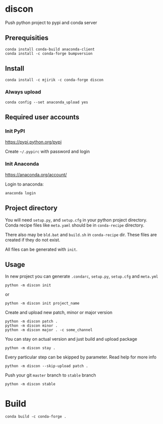 # discon
Push python project to pypi and conda server

## Prerequisities

    conda install conda-build anaconda-client
    conda install -c conda-forge bumpversion


## Install

    conda install -c mjirik -c conda-forge discon

### Always upload

    conda config --set anaconda_upload yes

## Required user accounts

### Init PyPI

https://pypi.python.org/pypi

Create `~/.pypirc` with password and login

### Init Anaconda

https://anaconda.org/account/

Login to anaconda:

    anaconda login


## Project directory
You will need `setup.py`,  and `setup.cfg` in your python
project directory. Conda recipe files like `meta.yaml` should be in `conda-recipe` directory.
 
There also may be `bld.bat` and `build.sh` in `conda-recipe` dir. These
files are created if they do not exist.

All files can be generated with `init`.




## Usage

In new project you can generate `.condarc`, `setup.py`, `setup.cfg` and `meta.yml`

    python -m discon init
    
or

    python -m discon init project_name

Create and upload new patch, minor or major version

    python -m discon patch .
    python -m discon minor .
    python -m discon major . -c some_channel
    
You can stay on actual version and just build and upload package

    python -m discon stay .
    
Every particular step can be skipped by parameter. Read help for more info


    python -m discon --skip-upload patch . 


Push your git `master` branch to `stable` branch

    python -m discon stable



# Build

    conda build -c conda-forge .

